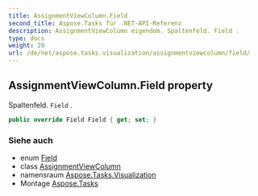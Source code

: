 ```yaml
---
title: AssignmentViewColumn.Field
second_title: Aspose.Tasks für .NET-API-Referenz
description: AssignmentViewColumn eigendom. Spaltenfeld. Field .
type: docs
weight: 20
url: /de/net/aspose.tasks.visualization/assignmentviewcolumn/field/
---
```

## AssignmentViewColumn.Field property

Spaltenfeld. `Field` .

```csharp
public override Field Field { get; set; }
```

### Siehe auch

* enum [Field](../../../aspose.tasks/field/)
* class [AssignmentViewColumn](../)
* namensraum [Aspose.Tasks.Visualization](../../assignmentviewcolumn/)
* Montage [Aspose.Tasks](../../../)


